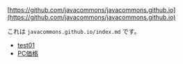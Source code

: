 [https://github.com/javacommons/javacommons.github.io](https://github.com/javacommons/javacommons.github.io)

これは `javacommons.github.io/index.md` です。

* [test01](test01/index.md)
* [PC価格](PC価格/index.md)

